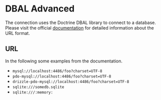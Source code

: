 
# DBAL Advanced

The connection uses the Doctrine DBAL library to connect to a database. Please 
visit the official [documentation] for detailed information about the URL 
format.

## URL

In the following some examples from the documentation.

 * `mysql://localhost:4486/foo?charset=UTF-8`
 * `pdo-mysql://localhost:4486/foo?charset=UTF-8`
 * `drizzle-pdo-mysql://localhost:4486/foo?charset=UTF-8`
 * `sqlite:///somedb.sqlite`
 * `sqlite:///:memory:`

[documentation]: http://doctrine-dbal.readthedocs.org/en/latest/reference/configuration.html

